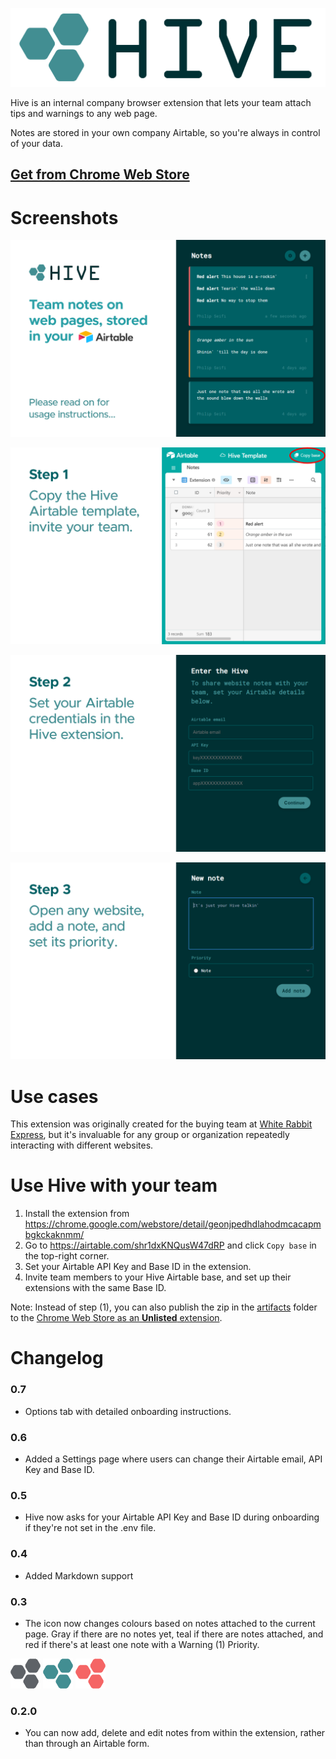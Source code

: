 ![Hive Notes](readme/logo.png)

Hive is an internal company browser extension that lets your team attach tips and warnings to any web page.

Notes are stored in your own company Airtable, so you're always in control of your data.

## [Get from Chrome Web Store](https://chrome.google.com/webstore/detail/geonjpedhdlahodmcacapmbgkckaknmm/)

# Screenshots

![Hive Notes Chrome Extension](readme/screenshot-1.png)

![Hive Notes Settings](readme/screenshot-2.png)

![Hive Notes Add Note](readme/screenshot-3.png)

![Hive Notes Share Notes](readme/screenshot-4.png)

# Use cases

This extension was originally created for the buying team at [White Rabbit Express](https://www.whiterabbitexpress.com/), but it's invaluable for any group or organization repeatedly interacting with different websites.

# Use Hive with your team
1. Install the extension from https://chrome.google.com/webstore/detail/geonjpedhdlahodmcacapmbgkckaknmm/
2. Go to https://airtable.com/shr1dxKNQusW47dRP and click `Copy base` in the top-right corner.
3. Set your Airtable API Key and Base ID in the extension.
4. Invite team members to your Hive Airtable base, and set up their extensions with the same Base ID.

Note: Instead of step (1), you can also publish the zip in the [artifacts](artifacts) folder to the [Chrome Web Store as an **Unlisted** extension](https://support.google.com/chrome/a/answer/2714278?hl=en).

# Changelog
### 0.7
- Options tab with detailed onboarding instructions.

### 0.6
- Added a Settings page where users can change their Airtable email, API Key and Base ID.

### 0.5
- Hive now asks for your Airtable API Key and Base ID during onboarding if they're not set in the .env file.

### 0.4
- Added Markdown support

### 0.3
- The icon now changes colours based on notes attached to the current page. Gray if there are no notes yet, teal if there are notes attached, and red if there's at least one note with a Warning (1) Priority.

![Hive icon - No notes](public/icons/48.png) ![Hive icon - Notes](public/icons/48-on.png) ![Hive icon - Warning note](public/icons/48-warning.png)

### 0.2.0
- You can now add, delete and edit notes from within the extension, rather than through an Airtable form.

